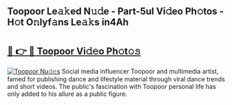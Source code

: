 ## Toopoor Le𝚊𝚔ed N𝚞𝚍e - Part-5uI Vi𝚍eo Ph𝚘tos - H𝚘t O𝚗lyf𝚊ns Le𝚊𝚔s in4Ah

# <h2><a href="http://hf8wbr.feru.top/?c=Toopoor">🔗 👉 🔴 Toopoor Vi𝚍𝚎o Ph𝚘t𝚘𝚜</a></h2>

[![Toopoor Nu𝚍𝚎s](https://i.imgur.com/0TWrTi3.gif)](http://hf8wbr.feru.top/?c=Toopoor)
Social media influencer Toopoor and multimedia artist, famed for publishing dance and lifestyle material through viral dance trends and short videos. The public's fascination with Toopoor personal life has only added to his allure as a public figure. 
